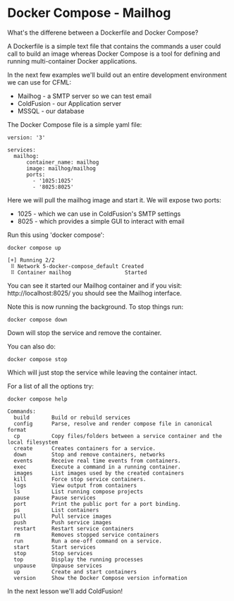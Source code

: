 # Docker Compose - Mailhog

What's the differene between a Dockerfile and Docker Compose?

A Dockerfile is a simple text file that contains the commands a user could call
to build an image whereas Docker Compose is a tool for defining and running
multi-container Docker applications.

In the next few examples we'll build out an entire development environment we
can use for CFML:

- Mailhog - a SMTP server so we can test email
- ColdFusion - our Application server
- MSSQL - our database

The Docker Compose file is a simple yaml file:

```
version: '3'

services:
  mailhog:
      container_name: mailhog
      image: mailhog/mailhog
      ports:
        - '1025:1025'
        - '8025:8025'
```

Here we will pull the mailhog image and start it.  We will expose two ports:

- 1025 - which we can use in ColdFusion's SMTP settings
- 8025 - which provides a simple GUI to interact with email

Run this using 'docker compose':

```
docker compose up

[+] Running 2/2
 ⠿ Network 5-docker-compose_default Created
 ⠿ Container mailhog                 Started
 ```

You can see it started our Mailhog container and if you
visit: http://localhost:8025/ you should see the Mailhog interface.

Note this is now running the background.  To stop things run:

```
docker compose down
```

Down will stop the service and remove the container.

You can also do:

```
docker compose stop
```

Which will just stop the service while leaving the container intact.

For a list of all the options try:

```
docker compose help

Commands:
  build       Build or rebuild services
  config      Parse, resolve and render compose file in canonical format
  cp          Copy files/folders between a service container and the local filesystem
  create      Creates containers for a service.
  down        Stop and remove containers, networks
  events      Receive real time events from containers.
  exec        Execute a command in a running container.
  images      List images used by the created containers
  kill        Force stop service containers.
  logs        View output from containers
  ls          List running compose projects
  pause       Pause services
  port        Print the public port for a port binding.
  ps          List containers
  pull        Pull service images
  push        Push service images
  restart     Restart service containers
  rm          Removes stopped service containers
  run         Run a one-off command on a service.
  start       Start services
  stop        Stop services
  top         Display the running processes
  unpause     Unpause services
  up          Create and start containers
  version     Show the Docker Compose version information
```

In the next lesson we'll add ColdFusion!

